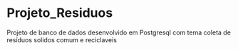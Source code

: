 # Projeto_Residuos
Projeto de banco de dados desenvolvido em Postgresql com tema coleta de resíduos solidos comum e reciclaveis
